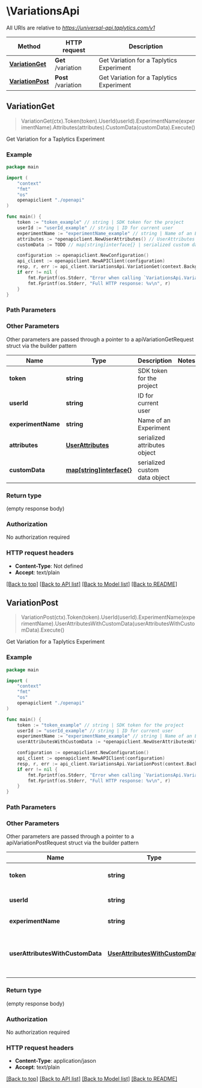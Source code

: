 # \VariationsApi

All URIs are relative to *https://universal-api.taplytics.com/v1*

Method | HTTP request | Description
------------- | ------------- | -------------
[**VariationGet**](VariationsApi.md#VariationGet) | **Get** /variation | Get Variation for a Taplytics Experiment
[**VariationPost**](VariationsApi.md#VariationPost) | **Post** /variation | Get Variation for a Taplytics Experiment



## VariationGet

> VariationGet(ctx).Token(token).UserId(userId).ExperimentName(experimentName).Attributes(attributes).CustomData(customData).Execute()

Get Variation for a Taplytics Experiment



### Example

```go
package main

import (
    "context"
    "fmt"
    "os"
    openapiclient "./openapi"
)

func main() {
    token := "token_example" // string | SDK token for the project
    userId := "userId_example" // string | ID for current user
    experimentName := "experimentName_example" // string | Name of an Experiment
    attributes := *openapiclient.NewUserAttributes() // UserAttributes | serialized attributes object
    customData := TODO // map[string]interface{} | serialized custom data object

    configuration := openapiclient.NewConfiguration()
    api_client := openapiclient.NewAPIClient(configuration)
    resp, r, err := api_client.VariationsApi.VariationGet(context.Background()).Token(token).UserId(userId).ExperimentName(experimentName).Attributes(attributes).CustomData(customData).Execute()
    if err != nil {
        fmt.Fprintf(os.Stderr, "Error when calling `VariationsApi.VariationGet``: %v\n", err)
        fmt.Fprintf(os.Stderr, "Full HTTP response: %v\n", r)
    }
}
```

### Path Parameters



### Other Parameters

Other parameters are passed through a pointer to a apiVariationGetRequest struct via the builder pattern


Name | Type | Description  | Notes
------------- | ------------- | ------------- | -------------
 **token** | **string** | SDK token for the project | 
 **userId** | **string** | ID for current user | 
 **experimentName** | **string** | Name of an Experiment | 
 **attributes** | [**UserAttributes**](UserAttributes.md) | serialized attributes object | 
 **customData** | [**map[string]interface{}**](map[string]interface{}.md) | serialized custom data object | 

### Return type

 (empty response body)

### Authorization

No authorization required

### HTTP request headers

- **Content-Type**: Not defined
- **Accept**: text/plain

[[Back to top]](#) [[Back to API list]](../README.md#documentation-for-api-endpoints)
[[Back to Model list]](../README.md#documentation-for-models)
[[Back to README]](../README.md)


## VariationPost

> VariationPost(ctx).Token(token).UserId(userId).ExperimentName(experimentName).UserAttributesWithCustomData(userAttributesWithCustomData).Execute()

Get Variation for a Taplytics Experiment



### Example

```go
package main

import (
    "context"
    "fmt"
    "os"
    openapiclient "./openapi"
)

func main() {
    token := "token_example" // string | SDK token for the project
    userId := "userId_example" // string | ID for current user
    experimentName := "experimentName_example" // string | Name of an Experiment
    userAttributesWithCustomData := *openapiclient.NewUserAttributesWithCustomData() // UserAttributesWithCustomData | All user attributes and optional custom data (optional)

    configuration := openapiclient.NewConfiguration()
    api_client := openapiclient.NewAPIClient(configuration)
    resp, r, err := api_client.VariationsApi.VariationPost(context.Background()).Token(token).UserId(userId).ExperimentName(experimentName).UserAttributesWithCustomData(userAttributesWithCustomData).Execute()
    if err != nil {
        fmt.Fprintf(os.Stderr, "Error when calling `VariationsApi.VariationPost``: %v\n", err)
        fmt.Fprintf(os.Stderr, "Full HTTP response: %v\n", r)
    }
}
```

### Path Parameters



### Other Parameters

Other parameters are passed through a pointer to a apiVariationPostRequest struct via the builder pattern


Name | Type | Description  | Notes
------------- | ------------- | ------------- | -------------
 **token** | **string** | SDK token for the project | 
 **userId** | **string** | ID for current user | 
 **experimentName** | **string** | Name of an Experiment | 
 **userAttributesWithCustomData** | [**UserAttributesWithCustomData**](UserAttributesWithCustomData.md) | All user attributes and optional custom data | 

### Return type

 (empty response body)

### Authorization

No authorization required

### HTTP request headers

- **Content-Type**: application/jason
- **Accept**: text/plain

[[Back to top]](#) [[Back to API list]](../README.md#documentation-for-api-endpoints)
[[Back to Model list]](../README.md#documentation-for-models)
[[Back to README]](../README.md)

